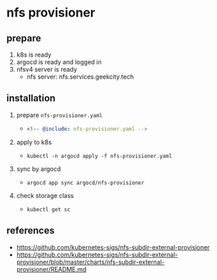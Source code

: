 # nfs provisioner

## prepare

1. k8s is ready
2. argocd is ready and logged in
3. nfsv4 server is ready
    * nfs server: nfs.services.geekcity.tech

## installation

1. prepare `nfs-provisioner.yaml`
    * ```yaml
      <!-- @include: nfs-provisioner.yaml -->
      ```
2. apply to k8s
    * ```shell
      kubectl -n argocd apply -f nfs-provisioner.yaml
      ```
3. sync by argocd
    * ```shell
      argocd app sync argocd/nfs-provisioner
      ```
4. check storage class
    + ```shell
      kubectl get sc
      ```

## references

* https://github.com/kubernetes-sigs/nfs-subdir-external-provisioner
* https://github.com/kubernetes-sigs/nfs-subdir-external-provisioner/blob/master/charts/nfs-subdir-external-provisioner/README.md

